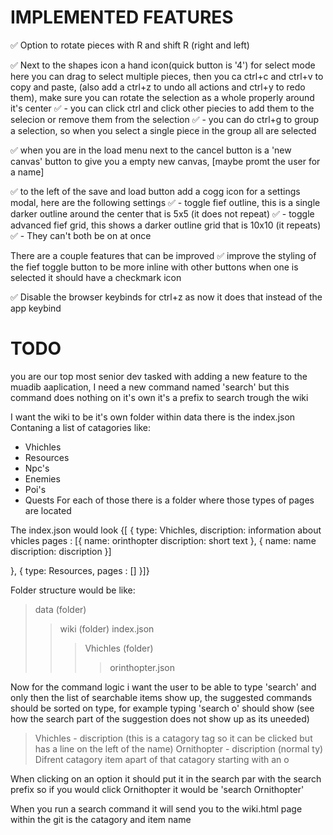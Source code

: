 # IMPLEMENTED FEATURES

✅ Option to rotate pieces with R and shift R (right and left)

✅ Next to the shapes icon a hand icon(quick button is '4') for select mode here you can drag to select multiple pieces, then you ca ctrl+c and ctrl+v to copy and paste, (also add a ctrl+z to undo all actions and ctrl+y to redo them), make sure you can rotate the selection as a whole properly around it's center
✅ - you can click ctrl and click other piecies to add them to the selecion or remove them from the selection
✅ - you can do ctrl+g to group a selection, so when you select a single piece in the group all are selected

✅ when you are in the load menu next to the cancel button is a 'new canvas' button to give you a empty new canvas, [maybe promt the user for a name]

✅ to the left of the save and load button add a cogg icon for a settings modal, here are the following settings
✅ - toggle fief outline, this is a single darker outline around the center that is 5x5 (it does not repeat)
✅ - toggle advanced fief grid, this shows a darker outline grid that is 10x10 (it repeats)
✅     - They can't both be on at once

There are a couple features that can be improved
✅ improve the styling of the fief toggle button to be more inline with other buttons when one is selected it should have a checkmark icon

✅ Disable the browser keybinds for ctrl+z as now it does that instead of the app keybind


# TODO

you are our top most senior dev tasked with adding a new feature to the muadib aaplication, I need a new command named 'search' but this command does nothing on it's own it's a prefix to search trough the wiki

I want the wiki to be it's own folder within data there is the index.json Contaning a list of catagories like:

- Vhichles
- Resources
- Npc's
- Enemies
- Poi's
- Quests
For each of those there is a folder where those types of pages are located

The index.json would look 
{[ {
    type: Vhichles, 
    discription: information about vhicles
    pages : [{
        name: orinthopter
        discription: short text
    },
    {
        name: name
        discription: discription
    }] 

},
{
    type: Resources, 
    pages : [] 
}]}

Folder structure would be like:
> data (folder)
>> wiki (folder)
>> index.json
>>> Vhichles (folder)
>>>> orinthopter.json

Now for the command logic i want the user to be able to type 'search' and only then the list of searchable items show up, the suggested commands should be sorted on type, for example typing 'search o' should show (see how the search part of the suggestion does not show up as its uneeded)
> Vhichles - discription (this is a catagory tag so it can be clicked but has a line on the left of the name)
> Ornithopter - discription (normal ty)
> Difrent catagory
> item apart of that catagory starting with an o

When clicking on an option it should put it in the search par with the search prefix so if you would click Ornithopter it would be 'search Ornithopter'

When you run a search command it will send you to the wiki.html page within the git is the catagory and item name

